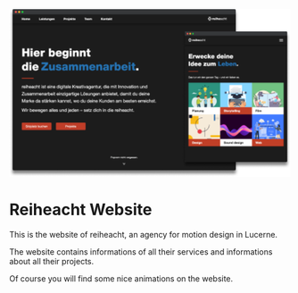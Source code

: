 <img src="./public/readme/preview.png" width="700" />

# Reiheacht Website
This is the website of reiheacht, an agency for motion design in Lucerne. 

The website contains informations of all their services and informations about all their projects.

Of course you will find some nice animations on the website.
